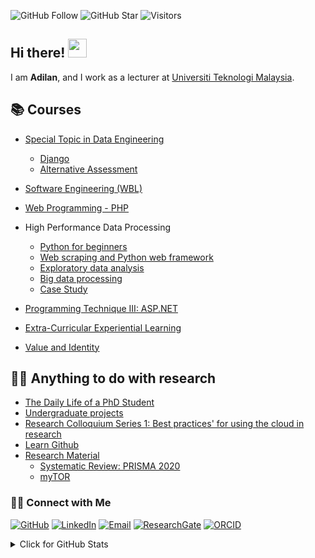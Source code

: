 ![GitHub Follow](https://img.shields.io/github/followers/drAdilan.svg?style=social&label=Follow)
![GitHub Star](https://img.shields.io/github/stars/drAdilan?affiliations=OWNER%2CCOLLABORATOR&style=social&label=Star)
![Visitors](https://api.visitorbadge.io/api/visitors?path=https%3A%2F%2Fgithub.com%2FdrAdilan&labelColor=%23d9e3f0&countColor=%23697689&style=flat)


## Hi there! <img src="https://raw.githubusercontent.com/drAdilan/drAdilan/master/img/wave.gif" width="30">

I am  __Adilan__, and I work as a lecturer at [Universiti Teknologi Malaysia](https://www.utm.my).

## 📚 Courses
- [Special Topic in Data Engineering](https://github.com/drAdilan/special-topic-data-engineering)
  -   [Django](https://github.com/drAdilan/learn-django)
  -   [Alternative Assessment](https://github.com/drAdilan/SECP3843)

- [Software Engineering (WBL)](https://github.com/drAdilan/software-engineering)
- [Web Programming - PHP](https://github.com/drAdilan/learn-php)
- High Performance Data Processing 
  -   [Python for beginners](https://github.com/drAdilan/python-tutorial)
  -   [Web scraping and Python web framework](https://github.com/drAdilan/python-web)
  -   [Exploratory data analysis](https://github.com/drAdilan/Python_EDA)
  -   [Big data processing](https://github.com/drAdilan/Python-big-data)
  -   [Case Study](https://github.com/drAdilan/python-tutorial/blob/main/case-study.md)
- [Programming Technique III: ASP.NET](https://github.com/drAdilan/learn-aspnet)
- [Extra-Curricular Experiential Learning](https://github.com/drAdilan/courses/blob/main/UKQT3001/readme.md)
- [Value and Identity](https://github.com/drAdilan/courses/blob/main/ULRS1012/readme.md)

## 👨‍💻 Anything to do with research
- [The Daily Life of a PhD Student](https://github.com/drAdilan/phd)
- [Undergraduate projects](https://github.com/drAdilan/undergraduate-project)
- [Research Colloquium Series 1: Best practices' for using the cloud in research](https://github.com/drAdilan/learn-github)
- [Learn Github](https://github.com/drAdilan/learn-github)
- [Research Material](https://github.com/drAdilan/research-material)
  -   [Systematic Review: PRISMA 2020](https://github.com/drAdilan/research-material/tree/main/SLR)
  -   [myTOR](https://github.com/drAdilan/myTOR)

### 🙌🏻 Connect with Me
<p align="left">
    <a href="https://github.com/drAdilan" target="_blank"><img alt="GitHub" src="https://img.shields.io/badge/-@drAdilan-181717?style=flat-square&logo=GitHub&logoColor=white"></a>
    <a href="https://www.linkedin.com/in/drAdilan" target="_blank"><img alt="LinkedIn" src="https://img.shields.io/badge/-drAdilan-blue?style=flat-square&logo=Linkedin&logoColor=white&link=https://www.linkedin.com/in/drAdilan/"></a>
    <a href="mailto:Adilan@utm.my" target="_blank"><img alt="Email" src="https://img.shields.io/badge/-Adilan@utm.my-c14438?style=flat-square&logo=Gmail&logoColor=white&link=mailto:Adilan@utm.my.com"></a>
    <a href="https://www.researchgate.net/profile/Mohd-Othman-28" target="_blank"><img alt="ResearchGate" src="https://img.shields.io/badge/-ResearchGate-00CCBB?style=flat-square&logo=ResearchGate&logoColor=white"></a>
    <a href="https://orcid.org/0000-0003-4261-1873" target="_blank"><img alt="ORCID" src="https://img.shields.io/badge/-ORCID-A6CE39?style=flat-square&logo=ORCID&logoColor=white"></a>
</p>
  

<details>
<summary>Click for GitHub Stats</summary>
<p align="left">
    <img alt = "GitHub Stats" src="https://github-readme-stats.vercel.app/api?username=drAdilan&show_icons=true&hide=issues&icon_color=000000&hide_border=true&title_color=5391FE&text_color=555">
    <br>
    <img alt = "Top Language" src="https://github-readme-stats.vercel.app/api/top-langs/?username=drAdilan&hide=html,&hide_border=true&title_color=5391FE&text_color=555"
</p>
  
  ![Follower Badge](https://img.shields.io/github/followers/drAdilan)
  ![](https://hit.yhype.me/github/profile?user_id=81284918)
 
</details>
